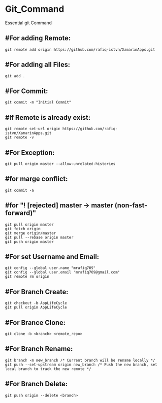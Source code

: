 # Git_Command
Essential git Command

#For adding Remote:
---------------------
    git remote add origin https://github.com/rafiq-istvn/XamarinApps.git

#For adding all Files:
----------------------
    git add .

#For Commit:
----------------------
    git commit -m "Initial Commit"

#If Remote is already exist:
-------------------------------
    git remote set-url origin https://github.com/rafiq-istvn/XamarinApps.git
    git remote -v

#For Exception:
------------------
    git pull origin master --allow-unrelated-histories

#for marge conflict:
------------------------
    git commit -a

#for  "! [rejected]        master -> master (non-fast-forward)"
--------------------------------------------------------------------
    git pull origin master
    git fetch origin
    git merge origin/master
    git pull --rebase origin master
    git push origin master
    
#For set Username and Email:
-----------------------------
    git config --global user.name "mrafiq709"
    git config --global user.email "mrafiq709@gmail.com"
    git remote rm origin

#For Branch Create:
--------------------
    git checkout -b AppLifeCycle
    git pull origin AppLifeCycle
    
#For Brance Clone:
--------------------
    git clone -b <branch> <remote_repo>

#For Branch Rename:
------------------------------
    git branch -m new_branch /* Current branch will be rename locally */
    git push --set-upstream origin new_branch /* Push the new branch, set local branch to track the new remote */

#For Branch Delete:
-------------------------
    git push origin --delete <branch>
